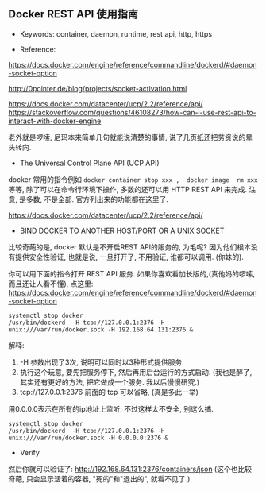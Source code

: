 Docker  REST API 使用指南
--

- Keywords:  container, daemon, runtime, rest api, http, https


- Reference: 

 https://docs.docker.com/engine/reference/commandline/dockerd/#daemon-socket-option

 http://0pointer.de/blog/projects/socket-activation.html

 https://docs.docker.com/datacenter/ucp/2.2/reference/api/
 https://stackoverflow.com/questions/46108273/how-can-i-use-rest-api-to-interact-with-docker-engine
 
老外就是啰嗦, 尼玛本来简单几句就能说清楚的事情, 说了几页纸还把劳资说的晕头转向.

- The Universal Control Plane API (UCP API)

docker 常用的指令例如 ``` docker container stop xxx ,  docker image  rm xxx  ``` 等等, 除了可以在命令行环境下操作, 多数的还可以用 HTTP REST API 来完成.
注意, 是多数, 不是全部.  官方列出来的功能都在这里了.

https://docs.docker.com/datacenter/ucp/2.2/reference/api/


- BIND DOCKER TO ANOTHER HOST/PORT OR A UNIX SOCKET

比较奇葩的是, docker 默认是不开启REST API的服务的, 为毛呢?  因为他们根本没有提供安全性验证, 也就是说, 一旦打开了, 不用验证, 谁都可以调用. (你妹的).

你可以用下面的指令打开 REST API 服务.  如果你喜欢看加长版的,(真他妈的啰嗦, 而且还让人看不懂), 点这里: https://docs.docker.com/engine/reference/commandline/dockerd/#daemon-socket-option

```
systemctl stop docker
/usr/bin/dockerd  -H tcp://127.0.0.1:2376 -H unix:///var/run/docker.sock -H 192.168.64.131:2376 &
```

解释:  

1.  -H  参数出现了3次,  说明可以同时以3种形式提供服务.  
2.  执行这个玩意, 要先把服务停下, 然后再用后台运行的方式启动. (我也是醉了, 其实还有更好的方法, 把它做成一个服务. 我以后慢慢研究.) 
3.  tcp://127.0.0.1:2376  前面的 tcp 可以省略, (真是多此一举)


用0.0.0.0表示在所有的ip地址上监听. 不过这样太不安全, 别这么搞.
```
systemctl stop docker
/usr/bin/dockerd  -H tcp://127.0.0.1:2376 -H unix:///var/run/docker.sock -H 0.0.0.0:2376 &
```

- Verify

然后你就可以验证了:   http://192.168.64.131:2376/containers/json   (这个也比较奇葩, 只会显示活着的容器, "死的"和"退出的", 就看不见了.)